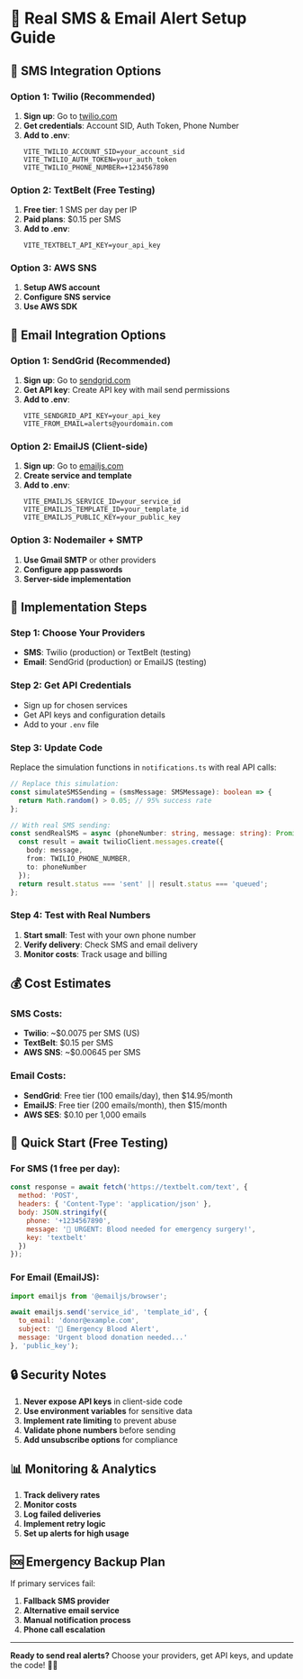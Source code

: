 # 🚨 Real SMS & Email Alert Setup Guide

## 📱 SMS Integration Options

### Option 1: Twilio (Recommended)
1. **Sign up**: Go to [twilio.com](https://www.twilio.com)
2. **Get credentials**: Account SID, Auth Token, Phone Number
3. **Add to .env**:
   ```
   VITE_TWILIO_ACCOUNT_SID=your_account_sid
   VITE_TWILIO_AUTH_TOKEN=your_auth_token
   VITE_TWILIO_PHONE_NUMBER=+1234567890
   ```

### Option 2: TextBelt (Free Testing)
1. **Free tier**: 1 SMS per day per IP
2. **Paid plans**: $0.15 per SMS
3. **Add to .env**:
   ```
   VITE_TEXTBELT_API_KEY=your_api_key
   ```

### Option 3: AWS SNS
1. **Setup AWS account**
2. **Configure SNS service**
3. **Use AWS SDK**

## 📧 Email Integration Options

### Option 1: SendGrid (Recommended)
1. **Sign up**: Go to [sendgrid.com](https://sendgrid.com)
2. **Get API key**: Create API key with mail send permissions
3. **Add to .env**:
   ```
   VITE_SENDGRID_API_KEY=your_api_key
   VITE_FROM_EMAIL=alerts@yourdomain.com
   ```

### Option 2: EmailJS (Client-side)
1. **Sign up**: Go to [emailjs.com](https://www.emailjs.com)
2. **Create service and template**
3. **Add to .env**:
   ```
   VITE_EMAILJS_SERVICE_ID=your_service_id
   VITE_EMAILJS_TEMPLATE_ID=your_template_id
   VITE_EMAILJS_PUBLIC_KEY=your_public_key
   ```

### Option 3: Nodemailer + SMTP
1. **Use Gmail SMTP** or other providers
2. **Configure app passwords**
3. **Server-side implementation**

## 🔧 Implementation Steps

### Step 1: Choose Your Providers
- **SMS**: Twilio (production) or TextBelt (testing)
- **Email**: SendGrid (production) or EmailJS (testing)

### Step 2: Get API Credentials
- Sign up for chosen services
- Get API keys and configuration details
- Add to your `.env` file

### Step 3: Update Code
Replace the simulation functions in `notifications.ts` with real API calls:

```typescript
// Replace this simulation:
const simulateSMSSending = (smsMessage: SMSMessage): boolean => {
  return Math.random() > 0.05; // 95% success rate
};

// With real SMS sending:
const sendRealSMS = async (phoneNumber: string, message: string): Promise<boolean> => {
  const result = await twilioClient.messages.create({
    body: message,
    from: TWILIO_PHONE_NUMBER,
    to: phoneNumber
  });
  return result.status === 'sent' || result.status === 'queued';
};
```

### Step 4: Test with Real Numbers
1. **Start small**: Test with your own phone number
2. **Verify delivery**: Check SMS and email delivery
3. **Monitor costs**: Track usage and billing

## 💰 Cost Estimates

### SMS Costs:
- **Twilio**: ~$0.0075 per SMS (US)
- **TextBelt**: $0.15 per SMS
- **AWS SNS**: ~$0.00645 per SMS

### Email Costs:
- **SendGrid**: Free tier (100 emails/day), then $14.95/month
- **EmailJS**: Free tier (200 emails/month), then $15/month
- **AWS SES**: $0.10 per 1,000 emails

## 🚀 Quick Start (Free Testing)

### For SMS (1 free per day):
```javascript
const response = await fetch('https://textbelt.com/text', {
  method: 'POST',
  headers: { 'Content-Type': 'application/json' },
  body: JSON.stringify({
    phone: '+1234567890',
    message: '🚨 URGENT: Blood needed for emergency surgery!',
    key: 'textbelt'
  })
});
```

### For Email (EmailJS):
```javascript
import emailjs from '@emailjs/browser';

await emailjs.send('service_id', 'template_id', {
  to_email: 'donor@example.com',
  subject: '🚨 Emergency Blood Alert',
  message: 'Urgent blood donation needed...'
}, 'public_key');
```

## 🔒 Security Notes

1. **Never expose API keys** in client-side code
2. **Use environment variables** for sensitive data
3. **Implement rate limiting** to prevent abuse
4. **Validate phone numbers** before sending
5. **Add unsubscribe options** for compliance

## 📊 Monitoring & Analytics

1. **Track delivery rates**
2. **Monitor costs**
3. **Log failed deliveries**
4. **Implement retry logic**
5. **Set up alerts for high usage**

## 🆘 Emergency Backup Plan

If primary services fail:
1. **Fallback SMS provider**
2. **Alternative email service**
3. **Manual notification process**
4. **Phone call escalation**

---

**Ready to send real alerts?** Choose your providers, get API keys, and update the code! 🚀📱